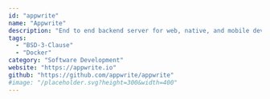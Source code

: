 ```yaml
---
id: "appwrite"
name: "Appwrite"
description: "End to end backend server for web, native, and mobile developers 🚀."
tags:
  - "BSD-3-Clause"
  - "Docker"
category: "Software Development"
website: "https://appwrite.io"
github: "https://github.com/appwrite/appwrite"
#image: "/placeholder.svg?height=300&width=400"
---
```


